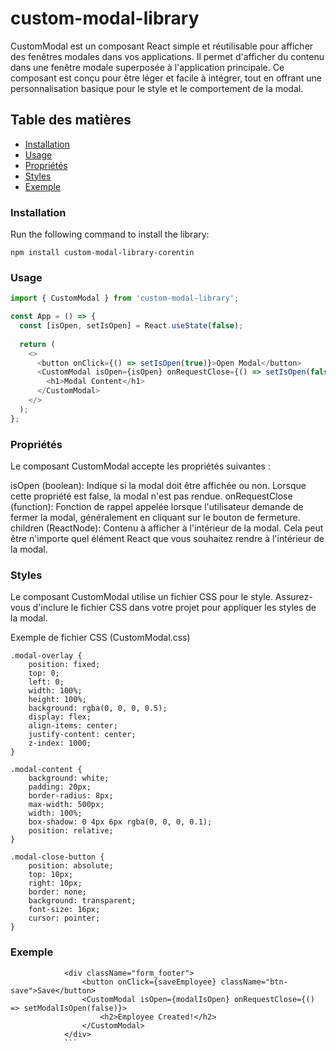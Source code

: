 # custom-modal-library

CustomModal est un composant React simple et réutilisable pour afficher des fenêtres modales dans vos applications. Il permet d'afficher du contenu dans une fenêtre modale superposée à l'application principale. Ce composant est conçu pour être léger et facile à intégrer, tout en offrant une personnalisation basique pour le style et le comportement de la modal.

## Table des matières

- [Installation](#installation)
- [Usage](#usage)
- [Propriétés](#propriétés)
- [Styles](#styles)
- [Exemple](#exemple)

### Installation

Run the following command to install the library:

```npm install custom-modal-library-corentin```

### Usage

```javascript
import { CustomModal } from 'custom-modal-library';

const App = () => {
  const [isOpen, setIsOpen] = React.useState(false);
  
  return (
    <>
      <button onClick={() => setIsOpen(true)}>Open Modal</button>
      <CustomModal isOpen={isOpen} onRequestClose={() => setIsOpen(false)}>
        <h1>Modal Content</h1>
      </CustomModal>
    </>
  );
};
```

### Propriétés
Le composant CustomModal accepte les propriétés suivantes :

isOpen (boolean): Indique si la modal doit être affichée ou non. Lorsque cette propriété est false, la modal n'est pas rendue.
onRequestClose (function): Fonction de rappel appelée lorsque l'utilisateur demande de fermer la modal, généralement en cliquant sur le bouton de fermeture.
children (ReactNode): Contenu à afficher à l'intérieur de la modal. Cela peut être n'importe quel élément React que vous souhaitez rendre à l'intérieur de la modal.

### Styles
Le composant CustomModal utilise un fichier CSS pour le style. Assurez-vous d'inclure le fichier CSS dans votre projet pour appliquer les styles de la modal.

Exemple de fichier CSS (CustomModal.css)
```
.modal-overlay {
    position: fixed;
    top: 0;
    left: 0;
    width: 100%;
    height: 100%;
    background: rgba(0, 0, 0, 0.5);
    display: flex;
    align-items: center;
    justify-content: center;
    z-index: 1000;
}

.modal-content {
    background: white;
    padding: 20px;
    border-radius: 8px;
    max-width: 500px;
    width: 100%;
    box-shadow: 0 4px 6px rgba(0, 0, 0, 0.1);
    position: relative;
}

.modal-close-button {
    position: absolute;
    top: 10px;
    right: 10px;
    border: none;
    background: transparent;
    font-size: 16px;
    cursor: pointer;
}
```
### Exemple
```
            <div className="form_footer">
                <button onClick={saveEmployee} className="btn-save">Save</button>
                <CustomModal isOpen={modalIsOpen} onRequestClose={() => setModalIsOpen(false)}>
                    <h2>Employee Created!</h2>
                </CustomModal>
            </div>
            ```